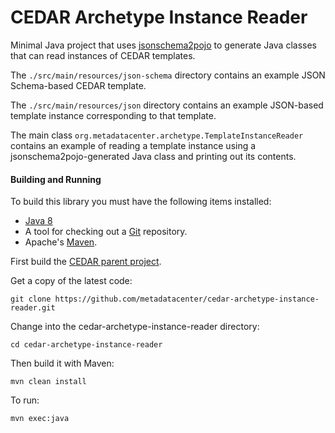 CEDAR Archetype Instance Reader
===============================

Minimal Java project that uses [jsonschema2pojo](https://github.com/joelittlejohn/jsonschema2pojo) to generate Java classes 
that can read instances of CEDAR templates.

The ```./src/main/resources/json-schema``` directory contains an example JSON Schema-based CEDAR template.

The ```./src/main/resources/json``` directory contains an example JSON-based template instance corresponding to that template.

The main class ```org.metadatacenter.archetype.TemplateInstanceReader``` contains an example of reading a template instance 
using a jsonschema2pojo-generated Java class and printing out its contents.

#### Building and Running

To build this library you must have the following items installed:

+ [Java 8](http://www.oracle.com/technetwork/java/javase/downloads/index.html)
+ A tool for checking out a [Git](http://git-scm.com/) repository.
+ Apache's [Maven](http://maven.apache.org/index.html).

First build the [CEDAR parent project](https://github.com/metadatacenter/cedar-parent).

Get a copy of the latest code:

    git clone https://github.com/metadatacenter/cedar-archetype-instance-reader.git

Change into the cedar-archetype-instance-reader directory:

    cd cedar-archetype-instance-reader 

Then build it with Maven:

    mvn clean install

To run:

    mvn exec:java

